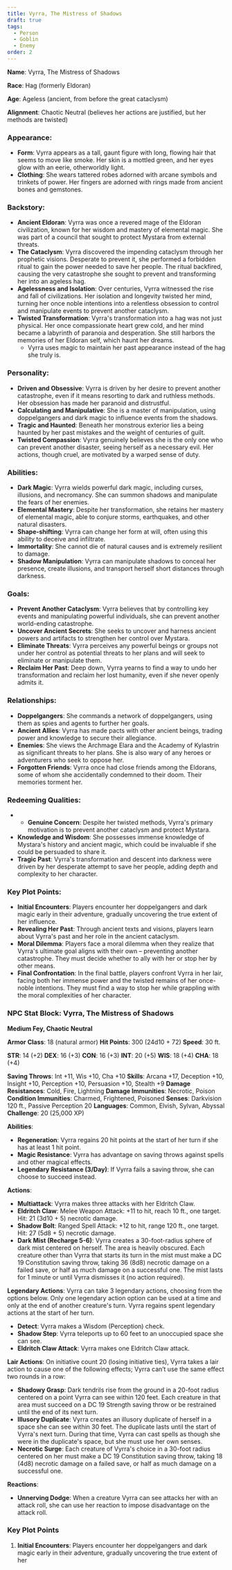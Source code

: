 ```yaml
---
title: Vyrra, The Mistress of Shadows
draft: true
tags:
  - Person
  - Goblin
  - Enemy
order: 2
---
```

**Name**: Vyrra, The Mistress of Shadows

**Race**: Hag (formerly Eldoran)

**Age**: Ageless (ancient, from before the great cataclysm)

**Alignment**: Chaotic Neutral (believes her actions are justified, but her methods are twisted)

### Appearance:
- **Form**: Vyrra appears as a tall, gaunt figure with long, flowing hair that seems to move like smoke. Her skin is a mottled green, and her eyes glow with an eerie, otherworldly light.
- **Clothing**: She wears tattered robes adorned with arcane symbols and trinkets of power. Her fingers are adorned with rings made from ancient bones and gemstones.

### Backstory:
- **Ancient Eldoran**: Vyrra was once a revered mage of the Eldoran civilization, known for her wisdom and mastery of elemental magic. She was part of a council that sought to protect Mystara from external threats.
- **The Cataclysm**: Vyrra discovered the impending cataclysm through her prophetic visions. Desperate to prevent it, she performed a forbidden ritual to gain the power needed to save her people. The ritual backfired, causing the very catastrophe she sought to prevent and transforming her into an ageless hag.
- **Agelessness and Isolation**: Over centuries, Vyrra witnessed the rise and fall of civilizations. Her isolation and longevity twisted her mind, turning her once noble intentions into a relentless obsession to control and manipulate events to prevent another cataclysm.
- **Twisted Transformation**: Vyrra's transformation into a hag was not just physical. Her once compassionate heart grew cold, and her mind became a labyrinth of paranoia and desperation. She still harbors the memories of her Eldoran self, which haunt her dreams.
	- Vyrra uses magic to maintain her past appearance instead of the hag she truly is. 

### Personality:
- **Driven and Obsessive**: Vyrra is driven by her desire to prevent another catastrophe, even if it means resorting to dark and ruthless methods. Her obsession has made her paranoid and distrustful.
- **Calculating and Manipulative**: She is a master of manipulation, using doppelgangers and dark magic to influence events from the shadows.
- **Tragic and Haunted**: Beneath her monstrous exterior lies a being haunted by her past mistakes and the weight of centuries of guilt.
- **Twisted Compassion**: Vyrra genuinely believes she is the only one who can prevent another disaster, seeing herself as a necessary evil. Her actions, though cruel, are motivated by a warped sense of duty.

### Abilities:
- **Dark Magic**: Vyrra wields powerful dark magic, including curses, illusions, and necromancy. She can summon shadows and manipulate the fears of her enemies.
- **Elemental Mastery**: Despite her transformation, she retains her mastery of elemental magic, able to conjure storms, earthquakes, and other natural disasters.
- **Shape-shifting**: Vyrra can change her form at will, often using this ability to deceive and infiltrate.
- **Immortality**: She cannot die of natural causes and is extremely resilient to damage.
- **Shadow Manipulation**: Vyrra can manipulate shadows to conceal her presence, create illusions, and transport herself short distances through darkness.

### Goals:
- **Prevent Another Cataclysm**: Vyrra believes that by controlling key events and manipulating powerful individuals, she can prevent another world-ending catastrophe.
- **Uncover Ancient Secrets**: She seeks to uncover and harness ancient powers and artifacts to strengthen her control over Mystara.
- **Eliminate Threats**: Vyrra perceives any powerful beings or groups not under her control as potential threats to her plans and will seek to eliminate or manipulate them.
- **Reclaim Her Past**: Deep down, Vyrra yearns to find a way to undo her transformation and reclaim her lost humanity, even if she never openly admits it.

### Relationships:
- **Doppelgangers**: She commands a network of doppelgangers, using them as spies and agents to further her goals.
- **Ancient Allies**: Vyrra has made pacts with other ancient beings, trading power and knowledge to secure their allegiance.
- **Enemies**: She views the Archmage Elara and the Academy of Kylastrin as significant threats to her plans. She is also wary of any heroes or adventurers who seek to oppose her.
- **Forgotten Friends**: Vyrra once had close friends among the Eldorans, some of whom she accidentally condemned to their doom. Their memories torment her.

### Redeeming Qualities:
- - **Genuine Concern**: Despite her twisted methods, Vyrra's primary motivation is to prevent another cataclysm and protect Mystara.
- **Knowledge and Wisdom**: She possesses immense knowledge of Mystara's history and ancient magic, which could be invaluable if she could be persuaded to share it.
- **Tragic Past**: Vyrra's transformation and descent into darkness were driven by her desperate attempt to save her people, adding depth and complexity to her character.

### Key Plot Points:
- **Initial Encounters**: Players encounter her doppelgangers and dark magic early in their adventure, gradually uncovering the true extent of her influence.
- **Revealing Her Past**: Through ancient texts and visions, players learn about Vyrra's past and her role in the ancient cataclysm.
- **Moral Dilemma**: Players face a moral dilemma when they realize that Vyrra's ultimate goal aligns with their own – preventing another catastrophe. They must decide whether to ally with her or stop her by other means.
- **Final Confrontation**: In the final battle, players confront Vyrra in her lair, facing both her immense power and the twisted remains of her once-noble intentions. They must find a way to stop her while grappling with the moral complexities of her character.

### NPC Stat Block: Vyrra, The Mistress of Shadows

**Medium Fey, Chaotic Neutral**

**Armor Class**: 18 (natural armor)
**Hit Points**: 300 (24d10 + 72)
**Speed**: 30 ft.

**STR**: 14 (+2)
**DEX**: 16 (+3)
**CON**: 16 (+3)
**INT**: 20 (+5)
**WIS**: 18 (+4)
**CHA**: 18 (+4)

**Saving Throws**: Int +11, Wis +10, Cha +10
**Skills**: Arcana +17, Deception +10, Insight +10, Perception +10, Persuasion +10, Stealth +9
**Damage Resistances**: Cold, Fire, Lightning
**Damage Immunities**: Necrotic, Poison
**Condition Immunities**: Charmed, Frightened, Poisoned
**Senses**: Darkvision 120 ft., Passive Perception 20
**Languages**: Common, Elvish, Sylvan, Abyssal
**Challenge**: 20 (25,000 XP)

**Abilities**:
- **Regeneration**: Vyrra regains 20 hit points at the start of her turn if she has at least 1 hit point.
- **Magic Resistance**: Vyrra has advantage on saving throws against spells and other magical effects.
- **Legendary Resistance (3/Day)**: If Vyrra fails a saving throw, she can choose to succeed instead.

**Actions**:
- **Multiattack**: Vyrra makes three attacks with her Eldritch Claw.
- **Eldritch Claw**: Melee Weapon Attack: +11 to hit, reach 10 ft., one target. Hit: 21 (3d10 + 5) necrotic damage.
- **Shadow Bolt**: Ranged Spell Attack: +12 to hit, range 120 ft., one target. Hit: 27 (5d8 + 5) necrotic damage.
- **Dark Mist (Recharge 5-6)**: Vyrra creates a 30-foot-radius sphere of dark mist centered on herself. The area is heavily obscured. Each creature other than Vyrra that starts its turn in the mist must make a DC 19 Constitution saving throw, taking 36 (8d8) necrotic damage on a failed save, or half as much damage on a successful one. The mist lasts for 1 minute or until Vyrra dismisses it (no action required).

**Legendary Actions**:
Vyrra can take 3 legendary actions, choosing from the options below. Only one legendary action option can be used at a time and only at the end of another creature's turn. Vyrra regains spent legendary actions at the start of her turn.

- **Detect**: Vyrra makes a Wisdom (Perception) check.
- **Shadow Step**: Vyrra teleports up to 60 feet to an unoccupied space she can see.
- **Eldritch Claw Attack**: Vyrra makes one Eldritch Claw attack.

**Lair Actions**:
On initiative count 20 (losing initiative ties), Vyrra takes a lair action to cause one of the following effects; Vyrra can’t use the same effect two rounds in a row:

- **Shadowy Grasp**: Dark tendrils rise from the ground in a 20-foot radius centered on a point Vyrra can see within 120 feet. Each creature in that area must succeed on a DC 19 Strength saving throw or be restrained until the end of its next turn.
- **Illusory Duplicate**: Vyrra creates an illusory duplicate of herself in a space she can see within 30 feet. The duplicate lasts until the start of Vyrra's next turn. During that time, Vyrra can cast spells as though she were in the duplicate's space, but she must use her own senses.
- **Necrotic Surge**: Each creature of Vyrra's choice in a 30-foot radius centered on her must make a DC 19 Constitution saving throw, taking 18 (4d8) necrotic damage on a failed save, or half as much damage on a successful one.

**Reactions**:
- **Unnerving Dodge**: When a creature Vyrra can see attacks her with an attack roll, she can use her reaction to impose disadvantage on the attack roll.

### Key Plot Points

1. **Initial Encounters**: Players encounter her doppelgangers and dark magic early in their adventure, gradually uncovering the true extent of her